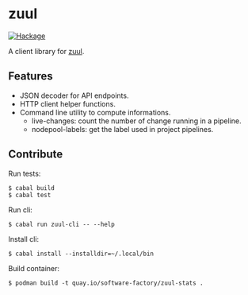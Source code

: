 # zuul

[![Hackage](https://img.shields.io/hackage/v/zuul.svg)](https://hackage.haskell.org/package/zuul)

A client library for [zuul](https://zuul-ci.org).

## Features

- JSON decoder for API endpoints.
- HTTP client helper functions.
- Command line utility to compute informations.
  - live-changes: count the number of change running in a pipeline.
  - nodepool-labels: get the label used in project pipelines.


## Contribute

Run tests:

```
$ cabal build
$ cabal test
```

Run cli:

```
$ cabal run zuul-cli -- --help
```

Install cli:

```
$ cabal install --installdir=~/.local/bin
```

Build container:

```
$ podman build -t quay.io/software-factory/zuul-stats .
```
